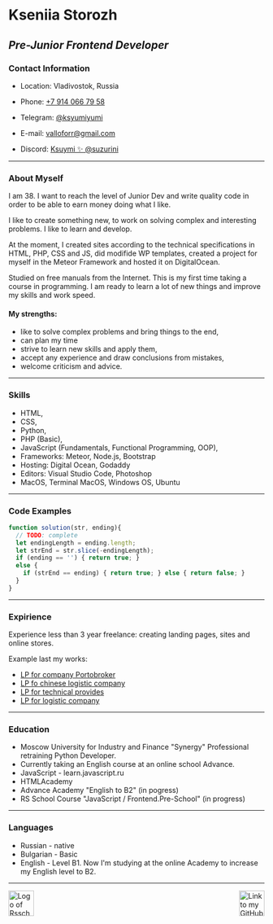 # **Kseniia Storozh**
## *Pre-Junior Frontend Developer*

### **Contact Information**

- Location: Vladivostok, Russia

- Phone: [+7 914 066 79 58](tel:+79140667958)

- Telegram: [@ksyumiyumi](https://t.me/ksyumiyumi)

- E-mail: valloforr@gmail.com

- Discord: [Ksuymi ✨ @suzurini](https://discordapp.com/users/1123764169930444890)

---

### **About Myself**


 I am 38. I want to reach the level of Junior Dev and write quality code in order to be able to earn money doing what I like.
 
 I like to create something new, to work on solving complex and interesting problems. I like to learn and develop. 
 
 At the moment, I created sites according to the technical specifications in HTML, PHP, CSS and JS, did modifide WP templates, created a project for myself in the Meteor Framework and hosted it on DigitalOcean. 
 
 Studied on free manuals from the Internet. This is my first time taking a course in programming. I am ready to learn a lot of new things and improve my skills and work speed.

#### **My strengths:**

+ like to solve complex problems and bring things to the end,
+ can plan my time
+ strive to learn new skills and apply them,
+ accept any experience and draw conclusions from mistakes,
+ welcome criticism and advice.

---

### **Skills**

+ HTML, 
+ CSS,
+ Python,
+ PHP (Basic), 
+ JavaScript (Fundamentals, Functional Programming, OOP),
+ Frameworks: Meteor, Node.js, Bootstrap
+ Hosting: Digital Ocean, Godaddy
+ Editors: Visual Studio Code, Photoshop 
+ MacOS, Terminal MacOS, Windows OS, Ubuntu

---

### **Code Examples**


```js
function solution(str, ending){
  // TODO: complete
  let endingLength = ending.length;
  let strEnd = str.slice(-endingLength);
  if (ending == '') { return true; }
  else {
    if (strEnd == ending) { return true; } else { return false; }
  }
}
```
---

### **Expirience**

Experience less than 3 year freelance: creating landing pages, sites and online stores.

Example last my works:

+ [LP for company Portobroker](https://portbroker.ltd)
+ [LP fo chinese logistic company](https://lianshenglogistics.ltd)
+ [LP for technical provides](http://workserv.tech)
+ [LP for logistic company](https://ogcompany.ltd)

---

### **Education**

- Moscow University for Industry and Finance "Synergy" Professional retraining Python Developer.
- Currently taking an English course at an online school Advance.
- JavaScript - learn.javascript.ru
- HTMLAcademy
- Advance Academy "English to B2" (in pogress)
- RS School Course "JavaScript / Frontend.Pre-School" (in progress)

---

### **Languages**

+ Russian - native
+ Bulgarian - Basic
+ English - Level B1. Now I'm studying at the online Academy to increase my English level to B2.

---
  
[![]()<img src="https://app.rs.school/static/images/logo-rsschool3.png" height="50px" alt="Logo of Rsschool">](https://rs.school/)  [![]()<img src="https://github.githubassets.com/assets/GitHub-Mark-ea2971cee799.png" height="50px" alt="Link to my GitHub" align="right">](https://github.com/suzurini)